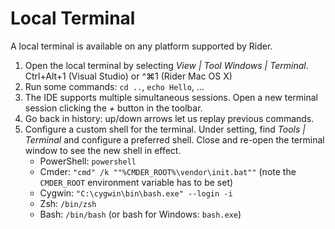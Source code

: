 # Local Terminal

A local terminal is available on any platform supported by Rider.

1. Open the local terminal by selecting _View \| Tool Windows \| Terminal_.
   <shortcut id="Terminal">Ctrl+Alt+1 (Visual Studio) or ^⌘1 (Rider Mac OS X)</shortcut>
2. Run some commands: `cd ..`, `echo Hello`, ...
3. The IDE supports multiple simultaneous sessions. Open a new terminal session clicking the _+_ button in the toolbar.
4. Go back in history: up/down arrows let us replay previous commands.
5. Configure a custom shell for the terminal. Under setting, find _Tools \| Terminal_ and configure a preferred shell.
   Close and re-open the terminal window to see the new shell in effect.
    * PowerShell: `powershell`
    * Cmder: `"cmd" /k ""%CMDER_ROOT%\vendor\init.bat""` (note the `CMDER_ROOT` environment variable has to be set)
    * Cygwin: `"C:\cygwin\bin\bash.exe" --login -i`
    * Zsh: `/bin/zsh`
    * Bash: `/bin/bash` (or bash for Windows: `bash.exe`)